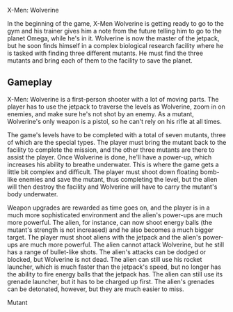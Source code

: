 X-Men: Wolverine

In the beginning of the game, X-Men Wolverine is getting ready to go to the gym and his trainer gives him a note from the future telling him to go to the planet Omega, while he's in it. Wolverine is now the master of the jetpack, but he soon finds himself in a complex biological research facility where he is tasked with finding three different mutants. He must find the three mutants and bring each of them to the facility to save the planet.

## Gameplay

X-Men: Wolverine is a first-person shooter with a lot of moving parts. The player has to use the jetpack to traverse the levels as Wolverine, zoom in on enemies, and make sure he's not shot by an enemy. As a mutant, Wolverine's only weapon is a pistol, so he can't rely on his rifle at all times.

The game's levels have to be completed with a total of seven mutants, three of which are the special types. The player must bring the mutant back to the facility to complete the mission, and the other three mutants are there to assist the player. Once Wolverine is done, he'll have a power-up, which increases his ability to breathe underwater. This is where the game gets a little bit complex and difficult. The player must shoot down floating bomb-like enemies and save the mutant, thus completing the level, but the alien will then destroy the facility and Wolverine will have to carry the mutant's body underwater.

Weapon upgrades are rewarded as time goes on, and the player is in a much more sophisticated environment and the alien's power-ups are much more powerful. The alien, for instance, can now shoot energy balls (the mutant's strength is not increased) and he also becomes a much bigger target. The player must shoot aliens with the jetpack and the alien's power-ups are much more powerful. The alien cannot attack Wolverine, but he still has a range of bullet-like shots. The alien's attacks can be dodged or blocked, but Wolverine is not dead. The alien can still use his rocket launcher, which is much faster than the jetpack's speed, but no longer has the ability to fire energy balls that the jetpack has. The alien can still use its grenade launcher, but it has to be charged up first. The alien's grenades can be detonated, however, but they are much easier to miss.

Mutant